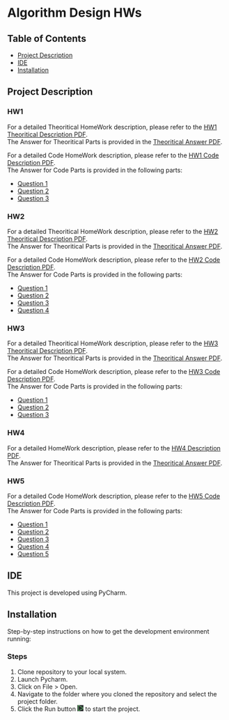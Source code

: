 # Algorithm Design HWs

## Table of Contents
- [Project Description](#project-description)
- [IDE](#ide)
- [Installation](#installation)

## Project Description

### HW1
For a detailed Theoritical HomeWork description, please refer to the [HW1 Theoritical Description PDF](./Theoritical%20Algo/Assignment1-%20Algorithm%20Design.pdf). <br />
The Answer for Theoritical Parts is provided in the [Theoritical Answer PDF](./Theoritical%20Algo/9931061_HW1.pdf). <br />

For a detailed Code HomeWork description, please refer to the [HW1 Code Description PDF](./HW1-Code.pdf). <br />
The Answer for Code Parts is provided in the following parts:
- [Question 1](./HW1/Q1.py)
- [Question 2](./HW1/Q2.py)
- [Question 3](./HW1/Q3.py)


### HW2
For a detailed Theoritical HomeWork description, please refer to the [HW2 Theoritical Description PDF](./HW2/تمرین%20سری%20دوم.pdf). <br />
The Answer for Theoritical Parts is provided in the [Theoritical Answer PDF](./HW2/9931061_HW2.pdf). <br />

For a detailed Code HomeWork description, please refer to the [HW2 Code Description PDF](./HW2/HW2-Code.pdf). <br />
The Answer for Code Parts is provided in the following parts:
- [Question 1](./HW2/Q1.java)
- [Question 2](./HW2/Q2.java)
- [Question 3](./HW2/Q3.java)
- [Question 4](./HW2/Q4.java)

### HW3
For a detailed Theoritical HomeWork description, please refer to the [HW3 Theoritical Description PDF](./HW3/تمرین%20سری%20سوم.pdf). <br />
The Answer for Theoritical Parts is provided in the [Theoritical Answer PDF](./HW3/9931061_HW3%20(2).pdf). <br />

For a detailed Code HomeWork description, please refer to the [HW3 Code Description PDF](./HW3/HW3-Code.pdf). <br />
The Answer for Code Parts is provided in the following parts:
- [Question 1](./HW3/Q1.java)
- [Question 2](./HW3/Q2.java)
- [Question 3](./HW3/Q3.java)

### HW4
For a detailed HomeWork description, please refer to the [HW4 Description PDF](./HW4/تمرین%20سری%20چهارم.pdf). <br />
The Answer for Theoritical Parts is provided in the [Theoritical Answer PDF](./HW4/9931061_HW4.pdf).

### HW5
For a detailed Code HomeWork description, please refer to the [HW5 Code Description PDF](./HW5/HW5-Code.pdf). <br />
The Answer for Code Parts is provided in the following parts:
- [Question 1](./HW5/Q1.java)
- [Question 2](./HW5/Q2.java)
- [Question 3](./HW5/Q3.java)
- [Question 4](./HW5/Q3.java)
- [Question 5](./HW5/Q3.java)

## IDE
This project is developed using PyCharm.

## Installation
Step-by-step instructions on how to get the development environment running:

### Steps
1. Clone repository to your local system.
2. Launch Pycharm.
3. Click on File > Open.
4. Navigate to the folder where you cloned the repository and select the project folder.
5. Click the Run button ![Run Image](./Pycharm_Run.PNG) to start the project.
